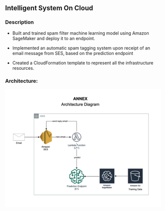 ## Intelligent System On Cloud
### Description

- Built and trained spam filter machine learning model using Amazon SageMaker and deploy it to an endpoint.

- Implemented an automatic spam tagging system upon receipt of an email message from SES, based on the prediction endpoint

- Created a CloudFormation template to represent all the infrastructure resources. 


### Architecture:
![alt text](architecture/lab4.png)